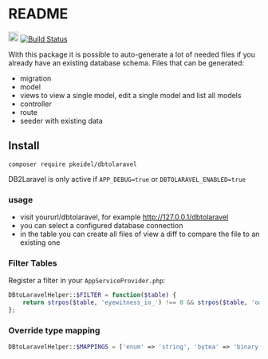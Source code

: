 # README #

<img src="http://forthebadge.com/images/badges/makes-people-smile.svg" height="20px" />
<a href="https://travis-ci.org/PKeidel/dbtolaravel"><img src="https://travis-ci.org/PKeidel/dbtolaravel.svg" alt="Build Status"></a>

With this package it is possible to auto-generate a lot of needed files if you already have an existing database schema.
Files that can be generated:
* migration
* model
* views to view a single model, edit a single model and list all models
* controller
* route
* seeder with existing data 

## Install

```shell
composer require pkeidel/dbtolaravel
```
DB2Laravel is only active if `APP_DEBUG=true` or `DBTOLARAVEL_ENABLED=true`

### usage
* visit yoururl/dbtolaravel, for example http://127.0.0.1/dbtolaravel
* you can select a configured database connection
* in the table you can create all files of view a diff to compare the file to an existing one

### Filter Tables
Register a filter in your `AppServiceProvider.php`:
```php
DBtoLaravelHelper::$FILTER = function($table) {
    return strpos($table, 'eyewitness_io_') !== 0 && strpos($table, 'oauth_') !== 0;
};
```

### Override type mapping
```php
DBtoLaravelHelper::$MAPPINGS = ['enum' => 'string', 'bytea' => 'binary', 'macaddr' => 'string'];
```